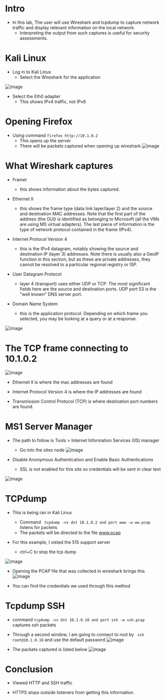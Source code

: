 # Intro
- In this lab, The user will use Wireshark and tcpdump to capture network traffic and display relevant information on the local network. 
	- Interpreting the output from such captures is useful for security assessments.

# Kali Linux
- Log in to Kali Linux
  - Select the Wireshark for the application

![image](https://user-images.githubusercontent.com/81980702/122490323-5d7ea100-cfa7-11eb-82b2-e9d2ffa01036.png)

- Select the Eth0 adapter
  - This shows IPv4 traffic, not IPv6

# Opening Firefox
- Using command ``firefox http://10.1.0.2`` 
	- This opens up the server
  - There will be packets captured when opening up wireshark
![image](https://user-images.githubusercontent.com/81980702/122490641-15ac4980-cfa8-11eb-80e2-2693bbc00834.png)

# What Wireshark captures 
- Framet
  - this shows information about the bytes captured.

- Ethernet II
  - this shows the frame type (data link layer/layer 2) and the source and destination MAC addresses. Note that the first part of the address (the OUI) is identified as belonging to Microsoft (all the VMs are using MS virtual adapters). The last piece of information is the type of network protocol contained in the frame (IPv4).

- Internet Protocol Version 4
  - this is the IPv4 datagram, notably showing the source and destination IP (layer 3) addresses. Note there is usually also a GeoIP function in this section, but as these are private addresses, they cannot be resolved to a particular regional registry or ISP.

- User Datagram Protocol
  - layer 4 (transport) uses either UDP or TCP. The most significant fields here are the source and destination ports. UDP port 53 is the "well known" DNS server port.

- Domain Name System
  - this is the application protocol. Depending on which frame you selected, you may be looking at a query or at a response.
  
![image](https://user-images.githubusercontent.com/81980702/122508878-5320cf00-cfc8-11eb-9cb9-734b2997d15d.png)

# The TCP frame connecting to 10.1.0.2
![image](https://user-images.githubusercontent.com/81980702/122508979-8cf1d580-cfc8-11eb-83ab-00fd46d5908a.png)

- Ethernet II is where the mac addresses are found

- Internet Protocol Version 4 is where the IP addresses are found

- Transmission Control Protocol (TCP) is where destination port numbers are found.

# MS1 Server Manager
- The path to follow is Tools > Internet Information Services (IIS) manager
  - Go into the sites node 
![image](https://user-images.githubusercontent.com/81980702/122509580-a5aebb00-cfc9-11eb-8f5c-5b1e54d8733c.png)

- Disable Anonymous Authentication and Enable Basic Authentications
  - SSL is not enabled for this site so credentials will be sent in clear text 

![image](https://user-images.githubusercontent.com/81980702/122509742-e3abdf00-cfc9-11eb-8f42-454c51e9cdd1.png)

# TCPdump
- This is being ran in Kali Linux
  - Command `` tcpdump -vv dst 10.1.0.2 and port www -w ww.pcap`` listens for packets
  - The packets will be directed to the file www.pcap

- For this example, I visted the 515 support server
  - ctrl+C to stop the tcp dump 

![image](https://user-images.githubusercontent.com/81980702/122579302-63fa3080-d01a-11eb-9d3e-fd6937b6a3ce.png)

- Opening the PCAP file that was collected in wireshark brings this 
![image](https://user-images.githubusercontent.com/81980702/122579486-9310a200-d01a-11eb-92d6-c67a54290b2a.png)

- You can find the credentials we used through this method 

# Tcpdump SSH 
- command `` tcpdump -vv dst 10.1.0.10 and port ssh -w ssh.pcap `` captures ssh packets

- Through a second window, I am going to connect to root by `` ssh root@10.1.0.10`` and use the default password
![image](https://user-images.githubusercontent.com/81980702/122580495-a2441f80-d01b-11eb-915e-b42fe23abb9e.png)

- The packets captured is listed below 
![image](https://user-images.githubusercontent.com/81980702/122580729-e3d4ca80-d01b-11eb-90de-edfe26ebdcf1.png)

# Conclusion
-  Viewed HTTP and SSH traffic

- HTTPS stops outside listeners from getting this information. 












